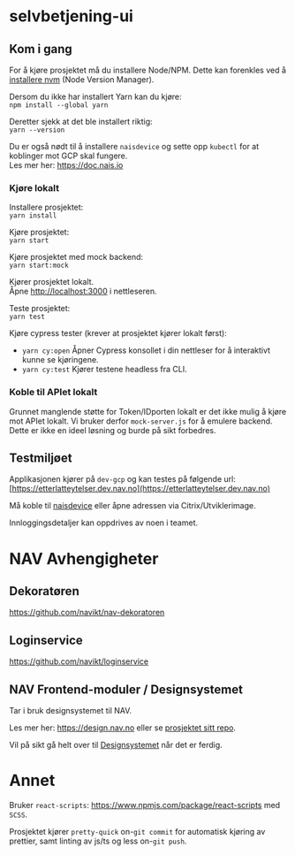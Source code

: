 # selvbetjening-ui

## Kom i gang

For å kjøre prosjektet må du installere Node/NPM. Dette kan forenkles ved å [installere nvm](https://github.com/nvm-sh/nvm) (Node Version Manager).

Dersom du ikke har installert Yarn kan du kjøre:\
`npm install --global yarn`

Deretter sjekk at det ble installert riktig:\
`yarn --version`

Du er også nødt til å installere `naisdevice` og sette opp `kubectl` for at koblinger mot GCP skal fungere.\
Les mer her: https://doc.nais.io

### Kjøre lokalt

Installere prosjektet:\
`yarn install`

Kjøre prosjektet:\
`yarn start`

Kjøre prosjektet med mock backend:\
`yarn start:mock`

Kjører prosjektet lokalt.\
Åpne [http://localhost:3000](http://localhost:3000) i nettleseren.

Teste prosjektet:\
`yarn test`

Kjøre cypress tester (krever at prosjektet kjører lokalt først):
- `yarn cy:open` Åpner Cypress konsollet i din nettleser for å interaktivt kunne se kjøringene.
- `yarn cy:test` Kjører testene headless fra CLI.

### Koble til APIet lokalt

Grunnet manglende støtte for Token/IDporten lokalt er det ikke mulig å kjøre mot APIet lokalt. Vi bruker derfor 
`mock-server.js` for å emulere backend. Dette er ikke en ideel løsning og burde på sikt forbedres. 


## Testmiljøet

Applikasjonen kjører på `dev-gcp` og kan testes på følgende url:
[https://etterlatteytelser.dev.nav.no](https://etterlatteytelser.dev.nav.no) 

Må koble til [naisdevice](https://doc.nais.io/device/) eller åpne adressen via Citrix/Utviklerimage.

Innloggingsdetaljer kan oppdrives av noen i teamet. 

# NAV Avhengigheter

## Dekoratøren

https://github.com/navikt/nav-dekoratoren

## Loginservice

https://github.com/navikt/loginservice

## NAV Frontend-moduler / Designsystemet

Tar i bruk designsystemet til NAV.

Les mer her: https://design.nav.no eller se [prosjektet sitt repo](https://github.com/navikt/nav-frontend-moduler).

Vil på sikt gå helt over til [Designsystemet](https://navikt.github.io/Designsystemet) når det er ferdig. 

# Annet

Bruker `react-scripts`: https://www.npmjs.com/package/react-scripts med `SCSS`.

Prosjektet kjører `pretty-quick` on-`git commit` for automatisk kjøring av prettier, samt linting av js/ts og less on-`git push`.
